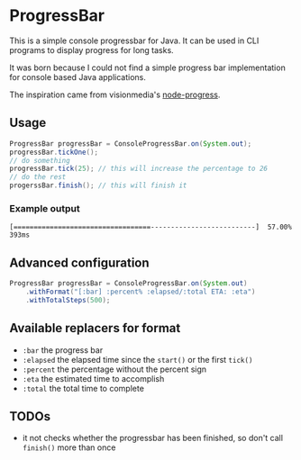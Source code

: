 # ProgressBar

This is a simple console progressbar for Java. It can be used in CLI programs
to display progress for long tasks.

It was born because I could not find a simple progress bar implementation
for console based Java applications.

The inspiration came from visionmedia's [node-progress][1].

## Usage

```java
ProgressBar progressBar = ConsoleProgressBar.on(System.out);
progressBar.tickOne();
// do something
progressBar.tick(25); // this will increase the percentage to 26
// do the rest
progerssBar.finish(); // this will finish it
```

### Example output

```
[==================================--------------------------]  57.00% 393ms
```

## Advanced configuration

```java
ProgressBar progressBar = ConsoleProgressBar.on(System.out)
    .withFormat("[:bar] :percent% :elapsed/:total ETA: :eta")
    .withTotalSteps(500);
```

## Available replacers for format

 - `:bar` the progress bar
 - `:elapsed` the elapsed time since the `start()` or the first `tick()`
 - `:percent` the percentage without the percent sign
 - `:eta` the estimated time to accomplish
 - `:total` the total time to complete

## TODOs

 - it not checks whether the progressbar has been finished, so don't call `finish()` more than once

[1]: https://github.com/visionmedia/node-progress

